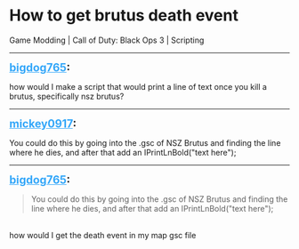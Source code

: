 # How to get brutus death event
Game Modding | Call of Duty: Black Ops 3 | Scripting

---
<strong style="font-size: 1.4em;"><span style="text-decoration: underline;text-decoration-color: #34a7f9;"><span style="color:#34a7f9;">bigdog765</span></span>:</strong>

<p>how would I make a script that would print a line of text once you kill a brutus, specifically nsz brutus?</p>

---
<strong style="font-size: 1.4em;"><span style="text-decoration: underline;text-decoration-color: #34a7f9;"><span style="color:#34a7f9;">mickey0917</span></span>:</strong>

<p>You could do this by going into the .gsc of NSZ Brutus and finding the line where he dies, and after that add an IPrintLnBold(&quot;text here&quot;);</p>

---
<strong style="font-size: 1.4em;"><span style="text-decoration: underline;text-decoration-color: #34a7f9;"><span style="color:#34a7f9;">bigdog765</span></span>:</strong>

<p><blockquote>You could do this by going into the .gsc of NSZ Brutus and finding the line where he dies, and after that add an IPrintLnBold(&quot;text here&quot;);<br /></blockquote><br />how would I get the death event in my map gsc file</p>
